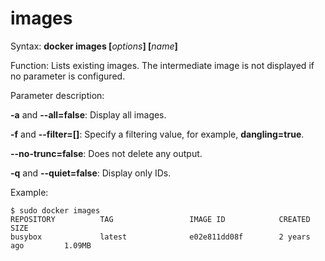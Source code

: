 # images<a name="EN-US_TOPIC_0184808265"></a>

Syntax:  **docker images \[**_options_**\] \[**_name_**\]**

Function: Lists existing images. The intermediate image is not displayed if no parameter is configured.

Parameter description:

**-a**  and  **--all=false**: Display all images.

**-f**  and  **--filter=\[\]**: Specify a filtering value, for example,  **dangling=true**.

**--no-trunc=false**: Does not delete any output.

**-q**  and  **--quiet=false**: Display only IDs.

Example:

```
$ sudo docker images
REPOSITORY          TAG                 IMAGE ID            CREATED             SIZE
busybox             latest              e02e811dd08f        2 years ago         1.09MB
```

  

